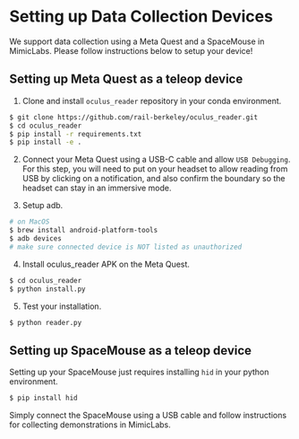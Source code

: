 # Setting up Data Collection Devices

We support data collection using a Meta Quest and a SpaceMouse in MimicLabs. Please follow instructions below to setup your device!

## Setting up Meta Quest as a teleop device

1. Clone and install `oculus_reader` repository in your conda environment.
```bash
$ git clone https://github.com/rail-berkeley/oculus_reader.git
$ cd oculus_reader
$ pip install -r requirements.txt
$ pip install -e .
```

2. Connect your Meta Quest using a USB-C cable and allow `USB Debugging`. For this step, you will need to put on your headset to allow reading from USB by clicking on a notification, and also confirm the boundary so the headset can stay in an immersive mode.

3. Setup adb.
```bash
# on MacOS
$ brew install android-platform-tools
$ adb devices
# make sure connected device is NOT listed as unauthorized
```

4. Install oculus_reader APK on the Meta Quest.
```bash
$ cd oculus_reader
$ python install.py
```

5. Test your installation.
```bash
$ python reader.py
```

## Setting up SpaceMouse as a teleop device

Setting up your SpaceMouse just requires installing `hid` in your python environment.

```bash
$ pip install hid
```

Simply connect the SpaceMouse using a USB cable and follow instructions for collecting demonstrations in MimicLabs.
